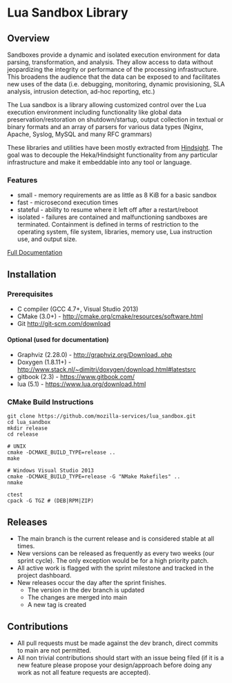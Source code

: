 # Lua Sandbox Library

## Overview

Sandboxes provide a dynamic and isolated execution environment
for data parsing, transformation, and analysis.  They allow access to data
without jeopardizing the integrity or performance of the processing
infrastructure. This broadens the audience that the data can be
exposed to and facilitates new uses of the data (i.e. debugging, monitoring,
dynamic provisioning,  SLA analysis, intrusion detection, ad-hoc reporting,
etc.)

The Lua sandbox is a library allowing customized control over the Lua execution
environment including functionality like global data preservation/restoration on
shutdown/startup, output collection in textual or binary formats and an array of
parsers for various data types (Nginx, Apache, Syslog, MySQL and many RFC grammars)

These libraries and utilities have been mostly extracted from
[Hindsight](https://github.com/mozilla-services/hindsight). The goal was to
decouple the Heka/Hindsight functionality from any particular infrastructure and
make it embeddable into any tool or language.

### Features

- small - memory requirements are as little as 8 KiB for a basic sandbox
- fast - microsecond execution times
- stateful - ability to resume where it left off after a restart/reboot
- isolated - failures are contained and malfunctioning sandboxes are terminated.
  Containment is defined in terms of restriction to the operating system,
  file system, libraries, memory use, Lua instruction use, and output size.

[Full Documentation](http://mozilla-services.github.io/lua_sandbox)

## Installation

### Prerequisites
* C compiler (GCC 4.7+, Visual Studio 2013)
* CMake (3.0+) - http://cmake.org/cmake/resources/software.html
* Git http://git-scm.com/download

#### Optional (used for documentation)
* Graphviz (2.28.0) - http://graphviz.org/Download..php
* Doxygen (1.8.11+) - http://www.stack.nl/~dimitri/doxygen/download.html#latestsrc
* gitbook (2.3) - https://www.gitbook.com/
* lua (5.1) - https://www.lua.org/download.html

### CMake Build Instructions

    git clone https://github.com/mozilla-services/lua_sandbox.git
    cd lua_sandbox
    mkdir release
    cd release

    # UNIX
    cmake -DCMAKE_BUILD_TYPE=release ..
    make

    # Windows Visual Studio 2013
    cmake -DCMAKE_BUILD_TYPE=release -G "NMake Makefiles" ..
    nmake

    ctest
    cpack -G TGZ # (DEB|RPM|ZIP)

## Releases

* The main branch is the current release and is considered stable at all
  times.
* New versions can be released as frequently as every two weeks (our sprint
  cycle). The only exception would be for a high priority patch.
* All active work is flagged with the sprint milestone and tracked in the
  project dashboard.
* New releases occur the day after the sprint finishes.
  * The version in the dev branch is updated
  * The changes are merged into main
  * A new tag is created

## Contributions

* All pull requests must be made against the dev branch, direct commits to
  main are not permitted.
* All non trivial contributions should start with an issue being filed (if it is
  a new feature please propose your design/approach before doing any work as not
  all feature requests are accepted).
